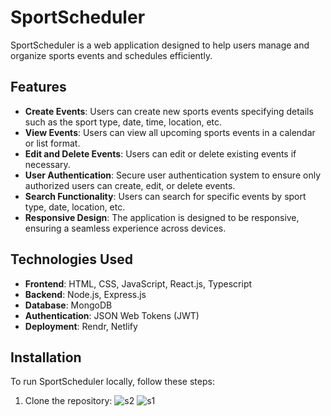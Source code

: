# SportScheduler

SportScheduler is a web application designed to help users manage and organize sports events and schedules efficiently.

## Features

- **Create Events**: Users can create new sports events specifying details such as the sport type, date, time, location, etc.
- **View Events**: Users can view all upcoming sports events in a calendar or list format.
- **Edit and Delete Events**: Users can edit or delete existing events if necessary.
- **User Authentication**: Secure user authentication system to ensure only authorized users can create, edit, or delete events.
- **Search Functionality**: Users can search for specific events by sport type, date, location, etc.
- **Responsive Design**: The application is designed to be responsive, ensuring a seamless experience across devices.

## Technologies Used

- **Frontend**: HTML, CSS, JavaScript, React.js, Typescript
- **Backend**: Node.js, Express.js
- **Database**: MongoDB
- **Authentication**: JSON Web Tokens (JWT)
- **Deployment**: Rendr, Netlify

## Installation

To run SportScheduler locally, follow these steps:

1. Clone the repository:
![s2](https://github.com/Akash12233/Sport-Sceduler-deploy-/assets/121252393/08a6f3c3-d686-4c20-8a64-25bc04292122)
![s1](https://github.com/Akash12233/Sport-Sceduler-deploy-/assets/121252393/c900a0ff-2bd9-41e9-be39-07f89743cf12)

